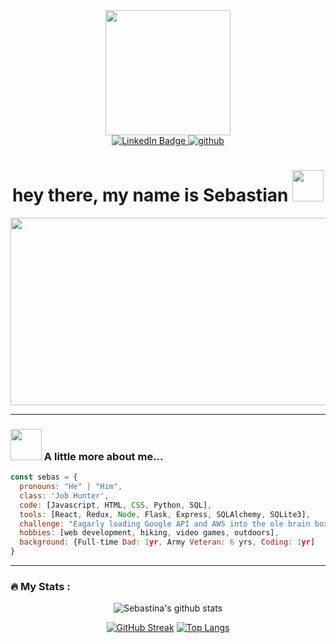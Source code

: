
<div id="header" align="center">
  <img src="https://media.giphy.com/media/LWocZxVYEzl8Y3LWIZ/giphy.gif" width="200"/>
  <div id="badges">
  <a href="https://www.linkedin.com/in/sebastian-antonucci-014101109/">
    <img src="https://img.shields.io/badge/-LinkedIn-blue?style=flat-square&logo=Linkedin&logoColor=white" alt="LinkedIn Badge"/>
  </a>
  <a href="https://github.com/Reptar007">
    <img src="https://img.shields.io/github/followers/Reptar007?label=follow&style=social" alt="github"/>
  </a>
</div>
<img src="https://komarev.com/ghpvc/?username=Reptar007&style=flat-square&color=blue" alt=""/>
<h1>
  hey there, my name is Sebastian
  <img src="https://media.giphy.com/media/0Io4dffL1cFvgKjF3r/giphy.gif" width="50px"/>
</h1>
</div>

<div align="center">
  <img src="https://media.giphy.com/media/836HiJc7pgzy8iNXCn/giphy.gif" width="600" height="300"/>
</div>

---

### <img src="https://media.giphy.com/media/WFEpbNDqjs312EZ06H/giphy.gif" width="50"> A little more about me...  

```javascript
const sebas = {
  pronouns: "He" | "Him",
  class: 'Job Hunter',
  code: [Javascript, HTML, CSS, Python, SQL],
  tools: [React, Redux, Node, Flask, Express, SQLAlchemy, SQLite3],
  challenge: "Eagarly loading Google API and AWS into the ole brain box",
  hobbies: [web development, hiking, video games, outdoors],
  background: {Full-time Dad: 1yr, Army Veteran: 6 yrs, Coding: 1yr] 
}
```

---

### :fire: My Stats :
<div align="center"> 
<img src="https://github-readme-stats.vercel.app/api?username=reptar007&show_icons=true&include_all_commits=true&theme=dark&background=000000&count_private=true" alt="Sebastina's github stats" />
 
[![GitHub Streak](http://github-readme-streak-stats.herokuapp.com?user=Reptar007&theme=dark&background=000000)](https://git.io/streak-stats)
[![Top Langs](https://github-readme-stats.vercel.app/api/top-langs/?username=Reptar007&layout=compact&theme=vision-friendly-dark)](https://github.com/anuraghazra/github-readme-stats)

</div>




<!--
**Reptar007/Reptar007** is a ✨ _special_ ✨ repository because its `README.md` (this file) appears on your GitHub profile.

Here are some ideas to get you started:

- 🔭 I’m currently working on ...
- 🌱 I’m currently learning ...
- 👯 I’m looking to collaborate on ...
- 🤔 I’m looking for help with ...
- 💬 Ask me about ...
- 📫 How to reach me: ...
- 😄 Pronouns: ...
- ⚡ Fun fact: ...
-->
